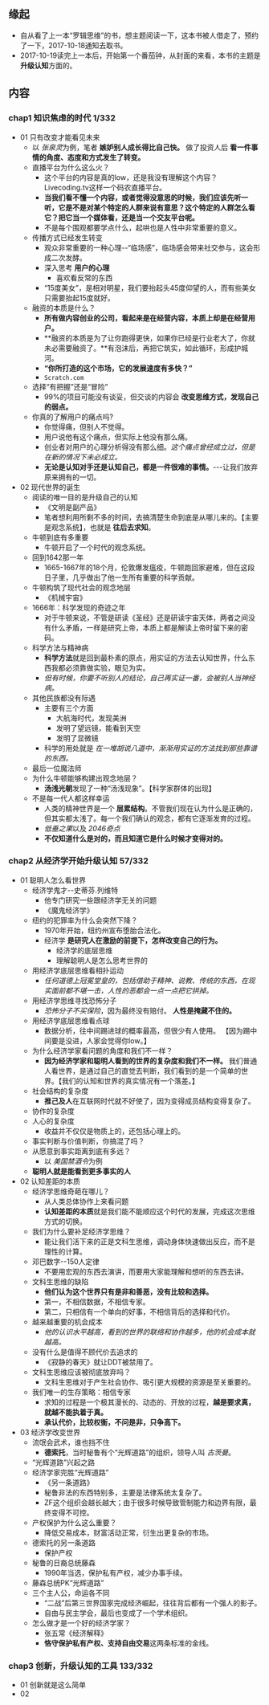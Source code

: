 ##  缘起
+ 自从看了上一本“罗辑思维”的书，想主题阅读一下，这本书被人借走了，预约了一下，2017-10-18通知去取书。
+ 2017-10-19读完上一本后，开始第一个番茄钟，从封面的来看，本书的主题是 **升级认知**方面的。

##  内容
###  chap1 知识焦虑的时代  1/332
+ 01 只有改变才能看见未来
    + 以 *张泉灵*为例，笔者 **嫉妒别人成长得比自己快。** 做了投资人后 **看一件事情的角度、态度和方式发生了转变。**
    + 直播平台为什么这么火？
        + 这个平台的内容是真的low，还是我没有理解这个内容？Livecoding.tv这样一个码农直播平台。
        + **当我们看不懂一个内容，或者觉得没意思的时候，我们应该先听一听，它是不是对某个特定的人群来说有意思？这个特定的人群怎么看它？把它当一个媒体看，还是当一个交友平台呢。**  
        + 不是每个围观都要学点什么，起哄也是人性中非常重要的意义。
    + 传播方式已经发生转变
        + 观众非常重要的一种心理--“临场感”，临场感会带来社交参与，这会形成二次发酵。
        + 深入思考 **用户的心理**
            + 喜欢看反常的东西
        + “15度美女”，是相对明星，我们要抬起头45度仰望的人，而有些美女只需要抬起15度就好。
    + 融资的本质是什么？
        + **所有做内容创业的公司，看起来是在经营内容，本质上却是在经营用户。**
        + **融资的本质是为了让你跑得更快，如果你已经是行业老大了，你就未必需要融资了。**有泡沫后，再把它筑实，如此循环，形成护城河。
        + **“你所打造的这个市场，它的发展速度有多快？”**
        + `Scratch.com`
    + 选择“有把握”还是“冒险”
        + 99%的项目可能没有谈妥，但交谈的内容会 **改变思维方式，发现自己的弱点。**
    + 你真的了解用户的痛点吗?
        + 你觉得痛，但别人不觉得。
        + 用户说他有这个痛点，但实际上他没有那么痛。
        + 创业者对用户的心理分析得没有那么细。*这个痛点曾经成立过，但是在新的情况下未必成立。*
        + **无论是认知对手还是认知自己，都是一件很难的事情。**---让我们放弃原来拥有的一切。
+ 02 现代世界的诞生
    + 阅读的唯一目的是升级自己的认知
        + 《文明是副产品》
        + 笔者想利用所剩不多的时间，去搞清楚生命到底是从哪儿来的。【主要是观念系统】，也就是 **往后去求知**。
    + 牛顿到底有多重要
        + 牛顿开启了一个时代的观念系统。
    + 回到1642那一年
        + 1665-1667年的18个月，伦敦爆发瘟疫，牛顿跑回家避难，但在这段日子里，几乎做出了他一生所有重要的科学贡献。
    + 牛顿构筑了现代社会的观念地层
        + 《机械宇宙》
    + 1666年：科学发现的奇迹之年
        + 对于牛顿来说，不管是研读《圣经》还是研读宇宙天体，两者之间没有什么矛盾，一样是研究上帝，本质上都是解读上帝时留下来的密码。
    + 科学方法与精神病
        + **科学方法**就是回到最朴素的原点，用实证的方法去认知世界，什么东西我都必须靠做实验，眼见为实。
        + *但有时候，你要不听别人的结论，自己再实证一番，会被别人当神经病。*
    + 其他民族都没有际遇
        + 主要有三个方面
            + 大航海时代，发现美洲
            + 发明了望远镜，能看到天空
            + 发明了显微镜
        + 科学的用处就是 *在一堆胡说八道中，渐渐用实证的方法找到那些靠谱的东西。*
    + 最后一位魔法师
    + 为什么牛顿能够构建出观念地层？
        + **汤浅光朝**发现了一种“汤浅现象”。【科学家群体的出现】
    + 不是每一代人都这样幸运
        + 人类的精神世界是一个 **层累结构**。不管我们现在认为什么是正确的，但其实都太浅了。每一个我们确认的观念，都有它逐渐发育的过程。
        + *低垂之果*以及 *2046奇点*
        + **不仅知道什么是对的，而且知道它是什么时候才变得对的。**

###  chap2 从经济学开始升级认知  57/332
+ 01 聪明人怎么看世界
    + 经济学鬼才--史蒂芬.列维特
        + 他专门研究一些跟经济学无关的问题
        + 《魔鬼经济学》
    + 纽约的犯罪率为什么会突然下降？
        + 1970年开始，纽约州宣布堕胎合法化。
        + 经济学 **是研究人在激励的前提下，怎样改变自己的行为。**
            + 经济学的底层思维
            + 理解聪明人是怎么思考世界的
    + 用经济学底层思维看相扑运动
        + *任何道德上冠冕堂皇的，包括借助于精神、说教、传统的东西，在现实面前都不堪一击，人性的恶都会一点一点把它拱掉。*
    + 用经济学思维寻找恐怖分子
        + *恐怖分子不买保险*，因为最终没有赔付。 **人性是掩藏不住的。**
    + 用经济学底层思维看点球
        + 数据分析，往中间踢进球的概率最高，但很少有人使用。 【因为踢中间要是没进，人家会觉得你low。】
    + 为什么经济学家看问题的角度和我们不一样？
        + **因为经济学家和聪明人看到的世界的复杂度和我们不一样。** 我们普通人看世界，是通过自己的直觉去判断，我们看到的是一个简单的世界。【我们的认知和世界的真实情况有一个落差。】
    + 社会结构的复杂度
        + **推己及人**在互联网时代就不好使了，因为变得成员结构变得复杂了。
    + 协作的复杂度
    + 人心的复杂度
        + 收益并不仅仅是物质上的，还包括心理上的。 
    + 事实判断与价值判断，你搞混了吗？
    + 从愿意到事实距离到底有多远？
        + 以 *美国禁酒令*为例
    + **聪明人就是能看到更多事实的人**
+ 02 认知差距的本质
    + 经济学思维奇葩在哪儿？
        + 从人类总体协作上来看问题
        + **认知差距的本质**就是我们能不能顺应这个时代的发展，完成这次思维方式的切换。
    + 我们为什么要补足经济学思维？
        + 能让我们活下来的正是文科生思维，调动身体快速做出反应，而不是理性的计算。 
    + 邓巴数字--150人定律
        + 不要用宏观的东西去演讲，而要用大家能理解和想听的东西去讲。
    + 文科生思维的缺陷
        + **他们认为这个世界只有是非和善恶，没有比较和选择。**
        + 第一，不相信数据，不相信专家。
        + 第二，只相信有一个单向的好事，不相信背后的选择和代价。
    + 越来越重要的机会成本
        + *他的认识水平越高，看到的世界的联络和协作越多，他的机会成本就越高。*
    + 没有什么是值得不顾代价去追求的
        + 《寂静的春天》就让DDT被禁用了。
    + 文科生思维应该被彻底放弃吗？
        + 文科生思维对于产生社会协作、吸引更大规模的资源是至关重要的。
    + 我们唯一的生存策略：相信专家
        + 求知的过程是一个极其漫长的、动态的、开放的过程，**越是要求真，就越不能执着于真。**
        + **承认代价，比较权衡，不问是非，只争高下。**
+ 03 经济学改变世界
    + 流氓会武术，谁也挡不住
        + **德索托**，当时秘鲁有个“光辉道路”的组织，领导人叫 *古茨曼*。
    + “光辉道路”兴起之路
    + 经济学家完胜“光辉道路”
        + 《另一条道路》
        + 秘鲁非法的东西特别多，主要是法律系统太复杂了。
        + ZF这个组织会越长越大；由于很多时候导致管制能力和边界有限，最终变得不可控。
    + 产权保护为什么这么重要？
        + 降低交易成本，财富活动正常，衍生出更复杂的市场。
    + 德索托的另一条道路
        + 保护产权
    + 秘鲁的日裔总统藤森
        + 1990年当选，保护私有产权，减少办事手续。
    + 藤森总统PK“光辉道路”
    + 三个主人公，命运各不同
        + “二战”后第三世界国家完成经济崛起，往往背后都有一个强人的影子。
        + 自由与民主学会，最后也变成了一个学术组织。
    + 怎么做才是一个好的经济学家？
        + 张五常《经济解释》  
        + **恪守保护私有产权、支持自由交易**这两条标准的金线。

###  chap3 创新，升级认知的工具  133/332
+ 01 创新就是这么简单
+ 02 

